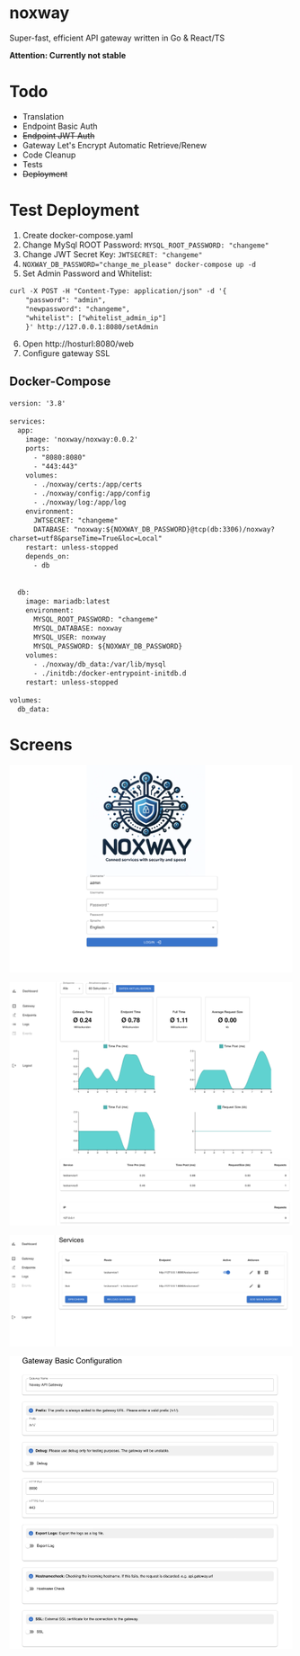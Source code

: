 # noxway
Super-fast, efficient API gateway written in Go & React/TS

**Attention: Currently not stable**

# Todo
* Translation
* Endpoint Basic Auth
* ~~Endpoint JWT Auth~~
* Gateway Let's Encrypt Automatic Retrieve/Renew
* Code Cleanup
* Tests
* ~~Deployment~~


# Test Deployment

1. Create docker-compose.yaml
2. Change MySql ROOT Password: `MYSQL_ROOT_PASSWORD: "changeme"`
3. Change JWT Secret Key: `JWTSECRET: "changeme"`
4. `NOXWAY_DB_PASSWORD="change_me_please" docker-compose up -d`
5. Set Admin Password and Whitelist:
```
curl -X POST -H "Content-Type: application/json" -d '{
    "password": "admin",
    "newpassword": "changeme",
    "whitelist": ["whitelist_admin_ip"]
    }' http://127.0.0.1:8080/setAdmin
```
6. Open http://hosturl:8080/web
7. Configure gateway SSL







## Docker-Compose
```
version: '3.8'

services:
  app:
    image: 'noxway/noxway:0.0.2'
    ports:
      - "8080:8080"
      - "443:443"
    volumes:
      - ./noxway/certs:/app/certs
      - ./noxway/config:/app/config
      - ./noxway/log:/app/log
    environment:
      JWTSECRET: "changeme"
      DATABASE: "noxway:${NOXWAY_DB_PASSWORD}@tcp(db:3306)/noxway?charset=utf8&parseTime=True&loc=Local"
    restart: unless-stopped
    depends_on:
      - db
   

  db:
    image: mariadb:latest
    environment:
      MYSQL_ROOT_PASSWORD: "changeme"
      MYSQL_DATABASE: noxway
      MYSQL_USER: noxway
      MYSQL_PASSWORD: ${NOXWAY_DB_PASSWORD}
    volumes:
      - ./noxway/db_data:/var/lib/mysql
      - ./initdb:/docker-entrypoint-initdb.d
    restart: unless-stopped

volumes:
  db_data:
  ```

# Screens

![alt text](image.png)

![alt text](image-1.png)

![alt text](image-2.png)

![alt text](image-3.png)

